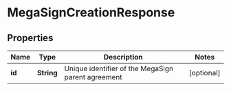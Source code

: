 
# MegaSignCreationResponse

## Properties
Name | Type | Description | Notes
------------ | ------------- | ------------- | -------------
**id** | **String** | Unique identifier of the MegaSign parent agreement |  [optional]



